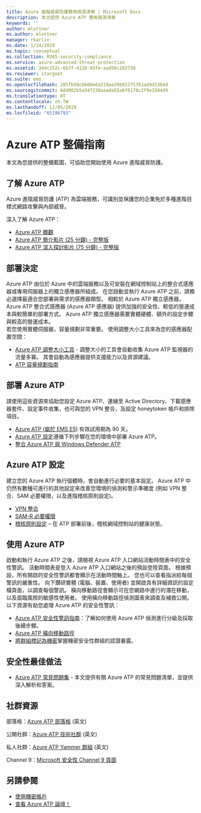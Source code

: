 ```yaml
---
title: Azure 進階威脅防護實用資源清單 | Microsoft Docs
description: 本文提供 Azure ATP 實用資源清單
keywords: ''
author: mlottner
ms.author: mlottner
manager: rkarlin
ms.date: 1/24/2019
ms.topic: conceptual
ms.collection: M365-security-compliance
ms.service: azure-advanced-threat-protection
ms.assetid: 34dc152c-6b7f-4128-93fe-aad56c282730
ms.reviewer: itargoet
ms.suite: ems
ms.openlocfilehash: 205fb58cbb06e6a219aa39b92275761ad9d1304d
ms.sourcegitcommit: 6dd002b5a34f230aaada55a6f6178c2f9e1584d9
ms.translationtype: HT
ms.contentlocale: zh-TW
ms.lasthandoff: 12/05/2019
ms.locfileid: "65196793"
---
```

# <a name="azure-atp-readiness-guide"></a>Azure ATP 整備指南

本文為您提供的整備藍圖，可協助您開始使用 Azure 進階威脅防護。 

## <a name="understanding-azure-atp"></a>了解 Azure ATP

Azure 進階威脅防護 (ATP) 為雲端服務，可識別並保護您的企業免於多種進階目標式網路攻擊與內部威脅。
 
深入了解 Azure ATP： 
- [Azure ATP 概觀](what-is-atp.md)
- [Azure ATP 簡介影片 (25 分鐘) - 完整版](https://www.youtube.com/watch?v=EGY2m8yU_KE)
- [Azure ATP 深入探討影片 (75 分鐘) - 完整版](https://www.youtube.com/watch?v=QXZIfH0wP3Q)

## <a name="deployment-decisions"></a>部署決定

Azure ATP 由位於 Azure 中的雲端服務以及可安裝在網域控制站上的整合式感應器或專用伺服器上的獨立感應器所組成。 在您啟動並執行 Azure ATP 之前，請務必選擇最適合您部署與需求的感應器類型。 相較於 Azure ATP 獨立感應器，Azure ATP 整合式感應器 (Azure ATP 感應器) 提供加強的安全性、較低的營運成本與較簡單的部署方式。 Azure ATP 獨立感應器需要實體硬體、額外的設定步驟與較高的營運成本。 <br>若您使用實體伺服器，容量規劃非常重要。 使用調整大小工具來為您的感應器配置空間： 
- [Azure ATP 調整大小工具](http://aka.ms/aatpsizingtool) - 調整大小的工具會自動收集 Azure ATP 監視器的流量多寡。 其會自動為感應器提供支援能力以及資源建議。 
- [ATP 容量規劃指南](atp-capacity-planning.md)

## <a name="deploy-azure-atp"></a>部署 Azure ATP

請使用這些資源來協助您設定 Azure ATP、連線至 Active Directory、下載感應器套件、設定事件收集，也可與您的 VPN 整合，及設定 honeytoken 帳戶和排除項目。 
- [Azure ATP (屬於 EMS E5)](http://aka.ms/aatptrial) 有效試用期為 90 天。
- [Azure ATP 設定](install-atp-step1.md)遵循下列步驟在您的環境中部署 Azure ATP。
- [整合 Azure ATP 與 Windows Defender ATP](integrate-wd-atp.md)

## <a name="azure-atp-settings"></a>Azure ATP 設定

建立您的 Azure ATP 執行個體時，會自動進行必要的基本設定。 Azure ATP 中仍然有數種可進行的其他設定來改善您環境的偵測和警示準確度 (例如 VPN 整合、SAM 必要權限，以及進階稽核原則設定)。 

- [VPN 整合](install-atp-step6-vpn.md)
- [SAM-R 必要權限](install-atp-step8-samr.md)
- [稽核原則設定](atp-advanced-audit-policy.md) – 在 ATP 部署前後，稽核網域控制站的健康狀態。 

## <a name="work-with-azure-atp"></a>使用 Azure ATP

啟動和執行 Azure ATP 之後，請檢視 Azure ATP 入口網站活動時間表中的安全性警訊。 活動時間表是登入 Azure ATP 入口網站之後的預設登陸頁面。 根據預設，所有開啟的安全性警訊都會顯示在活動時間軸上。 您也可以查看指派給每個警訊的嚴重性。 向下鑽研實體 (電腦、裝置、使用者) 並開啟具有詳細資訊的設定檔頁面，以調查每個警訊。 橫向移動路徑會顯示可在您網路中進行的潛在移動，以及面臨風險的敏感性使用者。 使用橫向移動路徑偵測圖表來調查及補救公開。 以下資源有助您處理 Azure ATP 的安全性警訊： 

- [Azure ATP 安全性警訊指南](suspicious-activity-guide.md)：了解如何使用 Azure ATP 偵測進行分級及採取後續步驟。
- [Azure ATP 橫向移動路徑](use-case-lateral-movement-path.md)
- [將群組標記為機密](sensitive-accounts.md)掌握機密安全性群組的認證暴露。

## <a name="security-best-practices"></a>安全性最佳做法

- [Azure ATP 常見問題集](atp-technical-faq.md) - 本文提供有關 Azure ATP 的常見問題清單，並提供深入解析和答案。 

## <a name="community-resources"></a>社群資源

部落格：[Azure ATP 部落格](https://aka.ms/aatpblog) \(英文\)

公開社群：[Azure ATP 技術社群](https://aka.ms/AatpCom) \(英文\)

私人社群：[Azure ATP Yammer 群組](https://www.yammer.com/azureadvisors/#/threads/inGroup?type=in_group&feedId=9386893&view=all) \(英文\)

Channel 9：[Microsoft 安全性 Channel 9 頁面](https://channel9.msdn.com/Shows/Microsoft-Security/)



## <a name="see-also"></a>另請參閱

- [使用機密帳戶](sensitive-accounts.md)
- [查看 Azure ATP 論壇！](https://aka.ms/azureatpcommunity)

